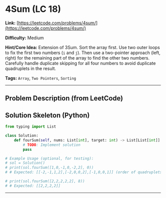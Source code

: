 # 4Sum (LC 18)

**Link:** [https://leetcode.com/problems/4sum/](https://leetcode.com/problems/4sum/)

**Difficulty:** Medium

**Hint/Core Idea:**
Extension of 3Sum. Sort the array first.
Use two outer loops to fix the first two numbers (`i` and `j`).
Then use a two-pointer approach (left, right) for the remaining part of the array to find the other two numbers.
Carefully handle duplicate skipping for all four numbers to avoid duplicate quadruplets in the result.

**Tags:** `Array`, `Two Pointers`, `Sorting`

---
## Problem Description (from LeetCode)

<!-- Placeholder for the full problem description from LeetCode.
     Copy the problem description here from the LeetCode page for easy reference.
     Example: Given an array nums of n integers, return an array of all the unique quadruplets [nums[a], nums[b], nums[c], nums[d]] such that: 0 <= a, b, c, d < n; a, b, c, and d are distinct; and nums[a] + nums[b] + nums[c] + nums[d] == target. You may return the answer in any order.
-->


## Solution Skeleton (Python)

```python
from typing import List

class Solution:
    def fourSum(self, nums: List[int], target: int) -> List[List[int]]:
        # TODO: Implement solution
        pass

# Example Usage (optional, for testing):
# sol = Solution()
# print(sol.fourSum([1,0,-1,0,-2,2], 0))
# # Expected: [[-2,-1,1,2],[-2,0,0,2],[-1,0,0,1]] (order of quadruplets and elements within might vary)

# print(sol.fourSum([2,2,2,2,2], 8))
# # Expected: [[2,2,2,2]]
```
---
